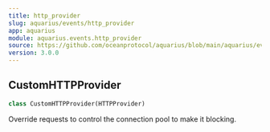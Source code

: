 ```yaml
---
title: http_provider
slug: aquarius/events/http_provider
app: aquarius
module: aquarius.events.http_provider
source: https://github.com/oceanprotocol/aquarius/blob/main/aquarius/events/http_provider.py
version: 3.0.0
---
```

## CustomHTTPProvider

```python
class CustomHTTPProvider(HTTPProvider)
```

Override requests to control the connection pool to make it blocking.


